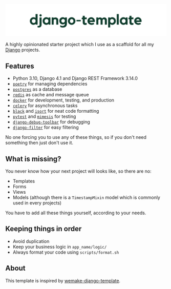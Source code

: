 [![django-template](./.github/django-template.png)](https://github.com/lk-geimfari/django-template)

A highly opinionated starter project which I use as a scaffold for all my [Django](https://www.djangoproject.com/) projects.

## Features

- Python 3.10, Django 4.1 and Django REST Framework 3.14.0
- [`poetry`](https://github.com/python-poetry/poetry) for managing dependencies
- [`postgres`](https://www.postgresql.org/) as a database
- [`redis`](https://redis.io/) as cache and message queue
- [`docker`](https://www.docker.com/) for development, testing, and production
- [`celery`](https://docs.celeryq.dev/) for asynchronous tasks
- [`black`](https://github.com/psf/black) and [`isort`](https://github.com/PyCQA/isort) for neat code formatting
- [`pytest`](https://pytest.org/) and [`mimesis`](https://mimesis.name/) for testing
- [`django-debug-toolbar`](https://github.com/jazzband/django-debug-toolbar) for debugging
- [`django-filter`](https://django-filter.readthedocs.io/) for easy filtering

No one forcing you to use any of these things, so if you don't need something then just don't use it.

## What is missing?

You never know how your next project will looks like, so there are no:

- Templates
- Forms
- Views
- Models (although there is a `TimestampMixin` model which is commonly used in every projects)

You have to add all these things yourself, according to your needs.


## Keeping things in order

- Avoid duplication
- Keep your business logic in `app_name/logic/`
- Always format your code using `scripts/format.sh`


## About

This template is inspired by [wemake-django-template](https://github.com/wemake-services/wemake-django-template).
